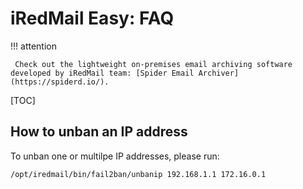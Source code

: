 # iRedMail Easy: FAQ

!!! attention

	 Check out the lightweight on-premises email archiving software developed by iRedMail team: [Spider Email Archiver](https://spiderd.io/).

[TOC]

## How to unban an IP address

To unban one or multilpe IP addresses, please run:

```
/opt/iredmail/bin/fail2ban/unbanip 192.168.1.1 172.16.0.1
```
